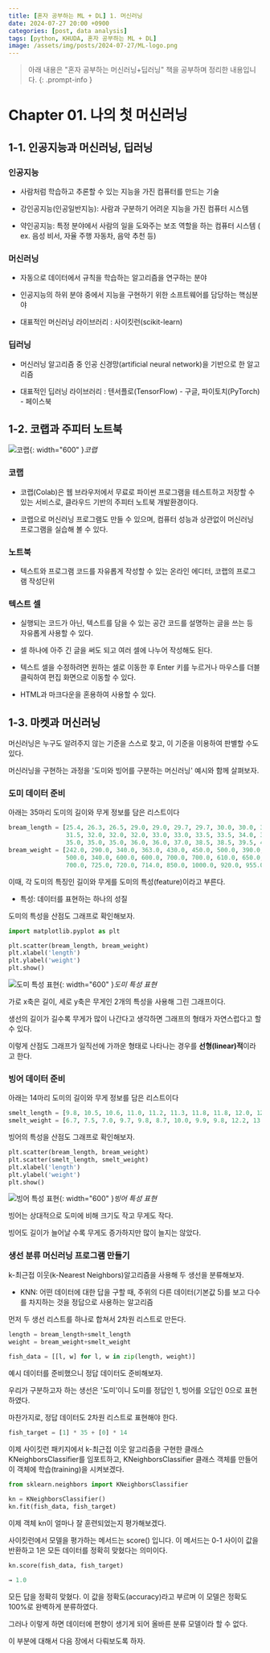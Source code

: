 ```yaml
---
title: [혼자 공부하는 ML + DL] 1. 머신러닝
date: 2024-07-27 20:00 +0900
categories: [post, data analysis]
tags: [python, KHUDA, 혼자 공부하는 ML + DL]
image: /assets/img/posts/2024-07-27/ML-logo.png
---
```


> 아래 내용은 "혼자 공부하는 머신러닝+딥러닝" 책을 공부하며 정리한 내용입니다. 
{: .prompt-info }

# Chapter 01. 나의 첫 머신러닝

## 1-1. 인공지능과 머신러닝, 딥러닝

### 인공지능

- 사람처럼 학습하고 추론할 수 있는 지능을 가진 컴퓨터를 만드는 기술

- 강인공지능(인공일반지능): 사람과 구분하기 어려운 지능을 가진 컴퓨터 시스템 

- 약인공지능: 특정 분야에서 사람의 일을 도와주는 보조 역할을 하는 컴퓨터 시스템 ( ex. 음성 비서, 자율 주행 자동차, 음악 추천 등)

### 머신러닝

- 자동으로 데이터에서 규칙을 학습하는 알고리즘을 연구하는 분야
  
- 인공지능의 하위 분야 중에서 지능을 구현하기 위한 소프트웨어를 담당하는 핵심분야

- 대표적인 머신러닝 라이브러리 : 사이킷런(scikit-learn)

### 딥러닝

- 머신러닝 알고리즘 중 인공 신경망(artificial neural network)을 기반으로 한 알고리즘

- 대표적인 딥러닝 라이브러리 : 텐서플로(TensorFlow) - 구글, 파이토치(PyTorch) - 페이스북

## 1-2. 코랩과 주피터 노트북

![코랩](/assets/img/posts/2024-07-27/colab-logo.png){: width="600" }_코랩_

### 코랩

- 코랩(Colab)은 웹 브라우저에서 무료로 파이썬 프로그램을 테스트하고 저장할 수 있는 서비스로, 클라우드 기반의 주피터 노트북 개발환경이다.

- 코랩으로 머신러닝 프로그램도 만들 수 있으며, 컴퓨터 성능과 상관없이 머신러닝 프로그램을 실습해 볼 수 있다.

### 노트북

- 텍스트와 프로그램 코드를 자유롭게 작성할 수 있는 온라인 에디터, 코랩의 프로그램 작성단위

### 텍스트 셀

- 실행되는 코드가 아닌, 텍스트를 담을 수 있는 공간
코드를 설명하는 글을 쓰는 등 자유롭게 사용할 수 있다.

- 셀 하나에 아주 긴 글을 써도 되고 여러 셀에 나누어 작성해도 된다.

- 텍스트 셀을 수정하려면 원하는 셀로 이동한 후 Enter 키를 누르거나 마우스를 더블 클릭하여 편집 화면으로 이동할 수 있다.

- HTML과 마크다운을 혼용하여 사용할 수 있다.

## 1-3. 마켓과 머신러닝

머신러닝은 누구도 알려주지 않는 기준을 스스로 찾고, 이 기준을 이용하여 판별할 수도 있다.

머신러닝을 구현하는 과정을 '도미와 빙어를 구분하는 머신러닝' 예시와 함께 살펴보자.

### 도미 데이터 준비

아래는 35마리 도미의 길이와 무게 정보를 담은 리스트이다

```py
bream_length = [25.4, 26.3, 26.5, 29.0, 29.0, 29.7, 29.7, 30.0, 30.0, 30.7, 31.0, 31.0, 
                31.5, 32.0, 32.0, 32.0, 33.0, 33.0, 33.5, 33.5, 34.0, 34.0, 34.5, 35.0, 
                35.0, 35.0, 35.0, 36.0, 36.0, 37.0, 38.5, 38.5, 39.5, 41.0, 41.0]
bream_weight = [242.0, 290.0, 340.0, 363.0, 430.0, 450.0, 500.0, 390.0, 450.0, 500.0, 475.0, 500.0, 
                500.0, 340.0, 600.0, 600.0, 700.0, 700.0, 610.0, 650.0, 575.0, 685.0, 620.0, 680.0, 
                700.0, 725.0, 720.0, 714.0, 850.0, 1000.0, 920.0, 955.0, 925.0, 975.0, 950.0]
```

이때, 각 도미의 특징인 길이와 무게를 도미의 특성(feature)이라고 부른다.

- 특성: 데이터를 표현하는 하나의 성질
  

도미의 특성을 산점도 그래프로 확인해보자.

```py
import matplotlib.pyplot as plt

plt.scatter(bream_length, bream_weight)
plt.xlabel('length')
plt.ylabel('weight')
plt.show()
```

![도미 특성 표현](/assets/img/posts/2024-07-27/도미특성.png){: width="600" }_도미 특성 표현_

가로 x축은 길이, 세로 y축은 무게인 2개의 특성을 사용해 그린 그래프이다. 

생선의 길이가 길수록 무게가 많이 나간다고 생각하면 그래프의 형태가 자연스럽다고 할 수 있다. 

이렇게 산점도 그래프가 일직선에 가까운 형태로 나타나는 경우를 **선형(linear)적**이라고 한다. 

### 빙어 데이터 준비

아래는 14마리 도미의 길이와 무게 정보를 담은 리스트이다

```py
smelt_length = [9.8, 10.5, 10.6, 11.0, 11.2, 11.3, 11.8, 11.8, 12.0, 12.2, 12.4, 13.0, 14.3, 15.0]
smelt_weight = [6.7, 7.5, 7.0, 9.7, 9.8, 8.7, 10.0, 9.9, 9.8, 12.2, 13.4, 12.2, 19.7, 19.9]
```

빙어의 특성을 산점도 그래프로 확인해보자.

```py
plt.scatter(bream_length, bream_weight)
plt.scatter(smelt_length, smelt_weight)
plt.xlabel('length')
plt.ylabel('weight')
plt.show()
```

![빙어 특성 표현](/assets/img/posts/2024-07-27/빙어특성.png){: width="600" }_빙어 특성 표현_

빙어는 상대적으로 도미에 비해 크기도 작고 무게도 작다. 

빙어도 길이가 늘어날 수록 무게도 증가하지만 많이 늘지는 않았다.

### 생선 분류 머신러닝 프로그램 만들기

k-최근접 이웃(k-Nearest Neighbors)알고리즘을 사용해 두 생선을 분류해보자.

- KNN: 어떤 데이터에 대한 답을 구할 때, 주위의 다른 데이터(기본값 5)를 보고 다수를 차지하는 것을 정답으로 사용하는 알고리즘

먼저 두 생선 리스트를 하나로 합쳐서 2차원 리스트로 만든다.

```py
length = bream_length+smelt_length
weight = bream_weight+smelt_weight
 
fish_data = [[l, w] for l, w in zip(length, weight)]
```

예시 데이터를 준비했으니 정답 데이터도 준비해보자.

우리가 구분하고자 하는 생선은 '도미'이니 도미를 정답인 1, 빙어를 오답인 0으로 표현하였다.

마찬가지로, 정답 데이터도 2차원 리스트로 표현해야 한다.

```py
fish_target = [1] * 35 + [0] * 14
```

이제 사이킷런 패키지에서 k-최근접 이웃 알고리즘을 구현한 클래스 KNeighborsClassifier를 임포트하고, KNeighborsClassifier 클래스 객체를 만들어 이 객체에 학습(training)을 시켜보겠다.

```py
from sklearn.neighbors import KNeighborsClassifier

kn = KNeighborsClassifier()
kn.fit(fish_data, fish_target)
```


이제 객체 kn이 얼마나 잘 훈련되었는지 평가해보겠다.

사이킷런에서 모델을 평가하는 메서드는 score() 입니다. 이 메서드는 0-1 사이이 값을 반환하고 1은 모든 데이터를 정확히 맞혔다는 의미이다.

```py
kn.score(fish_data, fish_target)

→ 1.0
```

모든 답을 정확히 맞혔다. 이 값을 정확도(accuracy)라고 부르며 이 모델은 정확도 100%로 완벽하게 분류하였다.

그러나 이렇게 하면 데이터에 편향이 생기게 되어 올바른 분류 모델이라 할 수 없다. 

이 부분에 대해서 다음 장에서 다뤄보도록 하자.